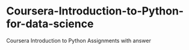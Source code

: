 # Coursera-Introduction-to-Python-for-data-science
Coursera Introduction to Python Assignments with answer 
